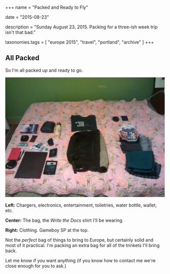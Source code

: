 +++
name = "Packed and Ready to Fly"

date = "2015-08-23"

description = "Sunday August 23, 2015. Packing for a three-ish week trip isn't that bad."

taxonomies.tags = [
    "europe 2015", "travel", "portland", "archive"
]
+++

## All Packed

So I'm all packed up and ready to go.

![Three weeks of supplies neatly displayed on a pink bed](/assets/images/europe-2015/packed.jpg)

**Left:** Chargers, electronics, entertainment, toiletries, water bottle, wallet, etc.

**Center:** The bag, the *Write the Docs* shirt I'll be wearing.

**Right:** Clothing. Gameboy SP at the top.

Not the *perfect* bag of things to bring to Europe, but certainly solid and most of it practical.
I'm packing an extra bag for all of the trinkets I'll bring back.

Let me know if you want anything (if you know how to contact me we're close enough for you to ask.)

